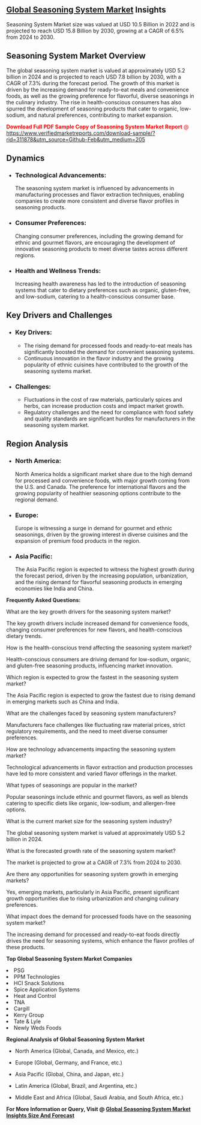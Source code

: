 <h2><a href="https://www.verifiedmarketreports.com/download-sample/?rid=311878&amp;utm_source=Github&amp;utm_medium=205" target="_blank">Global Seasoning System Market</a> Insights</h2><p>Seasoning System Market size was valued at USD 10.5 Billion in 2022 and is projected to reach USD 15.8 Billion by 2030, growing at a CAGR of 6.5% from 2024 to 2030.</p><p> <h2>Seasoning System Market Overview</h2> <p>The global seasoning system market is valued at approximately USD 5.2 billion in 2024 and is projected to reach USD 7.8 billion by 2030, with a CAGR of 7.3% during the forecast period. The growth of this market is driven by the increasing demand for ready-to-eat meals and convenience foods, as well as the growing preference for flavorful, diverse seasonings in the culinary industry. The rise in health-conscious consumers has also spurred the development of seasoning products that cater to organic, low-sodium, and natural preferences, contributing to market expansion.</p> <p><p><span class=""><span style="color: #ff0000;"><strong>Download Full PDF Sample Copy of Seasoning System Market Report</strong> @ </span><a href="https://www.verifiedmarketreports.com/download-sample/?rid=311878&amp;utm_source=Github-Feb&amp;utm_medium=205" target="_blank">https://www.verifiedmarketreports.com/download-sample/?rid=311878&amp;utm_source=Github-Feb&amp;utm_medium=205</a></span></p></p> <h2>Dynamics</h2> <ul> <li><h3>Technological Advancements:</h3> The seasoning system market is influenced by advancements in manufacturing processes and flavor extraction techniques, enabling companies to create more consistent and diverse flavor profiles in seasoning products.</li> <li><h3>Consumer Preferences:</h3> Changing consumer preferences, including the growing demand for ethnic and gourmet flavors, are encouraging the development of innovative seasoning products to meet diverse tastes across different regions.</li> <li><h3>Health and Wellness Trends:</h3> Increasing health awareness has led to the introduction of seasoning systems that cater to dietary preferences such as organic, gluten-free, and low-sodium, catering to a health-conscious consumer base.</li> </ul> <h2>Key Drivers and Challenges</h2> <ul> <li><h3>Key Drivers:</h3> <ul> <li>The rising demand for processed foods and ready-to-eat meals has significantly boosted the demand for convenient seasoning systems.</li> <li>Continuous innovation in the flavor industry and the growing popularity of ethnic cuisines have contributed to the growth of the seasoning systems market.</li> </ul> </li> <li><h3>Challenges:</h3> <ul> <li>Fluctuations in the cost of raw materials, particularly spices and herbs, can increase production costs and impact market growth.</li> <li>Regulatory challenges and the need for compliance with food safety and quality standards are significant hurdles for manufacturers in the seasoning system market.</li> </ul> </li> </ul> <h2>Region Analysis</h2> <ul> <li><h3>North America:</h3> North America holds a significant market share due to the high demand for processed and convenience foods, with major growth coming from the U.S. and Canada. The preference for international flavors and the growing popularity of healthier seasoning options contribute to the regional demand.</li> <li><h3>Europe:</h3> Europe is witnessing a surge in demand for gourmet and ethnic seasonings, driven by the growing interest in diverse cuisines and the expansion of premium food products in the region.</li> <li><h3>Asia Pacific:</h3> The Asia Pacific region is expected to witness the highest growth during the forecast period, driven by the increasing population, urbanization, and the rising demand for flavorful seasoning products in emerging economies like India and China.</li> </ul> <p><strong>Frequently Asked Questions:</strong></p> <p>What are the key growth drivers for the seasoning system market?</p> <p>The key growth drivers include increased demand for convenience foods, changing consumer preferences for new flavors, and health-conscious dietary trends.</p> <p>How is the health-conscious trend affecting the seasoning system market?</p> <p>Health-conscious consumers are driving demand for low-sodium, organic, and gluten-free seasoning products, influencing market innovation.</p> <p>Which region is expected to grow the fastest in the seasoning system market?</p> <p>The Asia Pacific region is expected to grow the fastest due to rising demand in emerging markets such as China and India.</p> <p>What are the challenges faced by seasoning system manufacturers?</p> <p>Manufacturers face challenges like fluctuating raw material prices, strict regulatory requirements, and the need to meet diverse consumer preferences.</p> <p>How are technology advancements impacting the seasoning system market?</p> <p>Technological advancements in flavor extraction and production processes have led to more consistent and varied flavor offerings in the market.</p> <p>What types of seasonings are popular in the market?</p> <p>Popular seasonings include ethnic and gourmet flavors, as well as blends catering to specific diets like organic, low-sodium, and allergen-free options.</p> <p>What is the current market size for the seasoning system industry?</p> <p>The global seasoning system market is valued at approximately USD 5.2 billion in 2024.</p> <p>What is the forecasted growth rate of the seasoning system market?</p> <p>The market is projected to grow at a CAGR of 7.3% from 2024 to 2030.</p> <p>Are there any opportunities for seasoning system growth in emerging markets?</p> <p>Yes, emerging markets, particularly in Asia Pacific, present significant growth opportunities due to rising urbanization and changing culinary preferences.</p> <p>What impact does the demand for processed foods have on the seasoning system market?</p> <p>The increasing demand for processed and ready-to-eat foods directly drives the need for seasoning systems, which enhance the flavor profiles of these products.</p> </p><p><strong>Top Global Seasoning System Market Companies</strong></p><div data-test-id=""><p><li>PSG</li><li> PPM Technologies</li><li> HCI Snack Solutions</li><li> Spice Application Systems</li><li> Heat and Control</li><li> TNA</li><li> Cargill</li><li> Kerry Group</li><li> Tate & Lyle</li><li> Newly Weds Foods</li></p><div><strong>Regional Analysis of&nbsp;Global Seasoning System Market</strong></div><ul><li dir="ltr"><p dir="ltr">North America&nbsp;(Global, Canada, and Mexico, etc.)</p></li><li dir="ltr"><p dir="ltr">Europe (Global, Germany, and France, etc.)</p></li><li dir="ltr"><p dir="ltr">Asia Pacific&nbsp;(Global, China, and Japan, etc.)</p></li><li dir="ltr"><p dir="ltr">Latin America&nbsp;(Global, Brazil, and Argentina, etc.)</p></li><li dir="ltr">Middle East and Africa&nbsp;(Global, Saudi Arabia, and South Africa, etc.)</li></ul><p><strong>For More Information or Query, Visit @&nbsp;</strong><strong><a href="https://www.verifiedmarketreports.com/product/seasoning-system-market/?utm_source=Github&amp;utm_medium=205" target="_blank">Global Seasoning System Market Insights Size And Forecast</a></strong></p></div>
